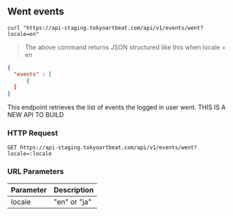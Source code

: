 ## Went events

```shell
curl "https://api-staging.tokyoartbeat.com/api/v1/events/went?locale=en"
```

> The above command returns JSON structured like this when locale = en

```json
{
  "events" : [
      {
  ]
}
```

This endpoint retrieves the list of events the logged in user went. THIS IS A NEW API TO BUILD

### HTTP Request

`GET https://api-staging.tokyoartbeat.com/api/v1/events/went?locale=:locale`

### URL Parameters

Parameter | Description
--------- | -----------
locale | "en" or "ja"
